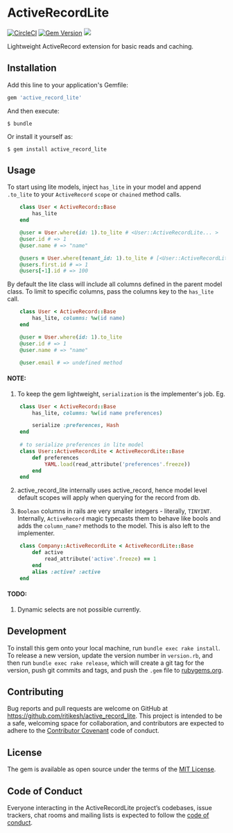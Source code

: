 # ActiveRecordLite
[![CircleCI](https://circleci.com/gh/procore/blueprinter.svg?style=svg)](https://circleci.com/gh/procore/blueprinter)
[![Gem Version](https://badge.fury.io/rb/active_record_lite.svg)](https://badge.fury.io/rb/active_record_lite)
![](https://ruby-gem-downloads-badge.herokuapp.com/active_record_lite?type=total)

Lightweight ActiveRecord extension for basic reads and caching.

## Installation

Add this line to your application's Gemfile:

```ruby
gem 'active_record_lite'
```

And then execute:

    $ bundle

Or install it yourself as:

    $ gem install active_record_lite

## Usage

To start using lite models, inject `has_lite` in your model and append `.to_lite` to your `ActiveRecord` `scope` or `chained` method calls.

```ruby
    class User < ActiveRecord::Base
        has_lite
    end

    @user = User.where(id: 1).to_lite # <User::ActiveRecordLite... >
    @user.id # => 1
    @user.name # => "name"

    @users = User.where(tenant_id: 1).to_lite # [<User::ActiveRecordLite... >, ...]
    @users.first.id # => 1
    @users[-1].id # => 100
```

By default the lite class will include all columns defined in the parent model class. To limit to specific columns, pass the columns key to the `has_lite` call.

```ruby
    class User < ActiveRecord::Base
        has_lite, columns: %w(id name)
    end

    @user = User.where(id: 1).to_lite
    @user.id # => 1
    @user.name # => "name"

    @user.email # => undefined method
```

#### NOTE:
1. To keep the gem lightweight, `serialization` is the implementer's job. Eg.
```ruby
    class User < ActiveRecord::Base
        has_lite, columns: %w(id name preferences)

        serialize :preferences, Hash
    end
    
    # to serialize preferences in lite model
    class User::ActiveRecordLite < ActiveRecordLite::Base
        def preferences
            YAML.load(read_attribute('preferences'.freeze))
        end
    end
```
2. active_record_lite internally uses active_record, hence model level default scopes will apply when querying for the record from db.

3. `Boolean` columns in rails are very smaller integers - literally, `TINYINT`. Internally, `ActiveRecord` magic typecasts them to behave like bools and adds the `column_name?` methods to the model. This is also left to the implementer.
```ruby
    class Company::ActiveRecordLite < ActiveRecordLite::Base
        def active
            read_attribute('active'.freeze) == 1
        end
        alias :active? :active
    end
```
#### TODO:
1. Dynamic selects are not possible currently.

## Development

To install this gem onto your local machine, run `bundle exec rake install`. To release a new version, update the version number in `version.rb`, and then run `bundle exec rake release`, which will create a git tag for the version, push git commits and tags, and push the `.gem` file to [rubygems.org](https://rubygems.org).

## Contributing

Bug reports and pull requests are welcome on GitHub at https://github.com/ritikesh/active_record_lite. This project is intended to be a safe, welcoming space for collaboration, and contributors are expected to adhere to the [Contributor Covenant](http://contributor-covenant.org) code of conduct.

## License

The gem is available as open source under the terms of the [MIT License](https://opensource.org/licenses/MIT).

## Code of Conduct

Everyone interacting in the ActiveRecordLite project’s codebases, issue trackers, chat rooms and mailing lists is expected to follow the [code of conduct](https://github.com/[USERNAME]/active_record_lite/blob/master/CODE_OF_CONDUCT.md).
